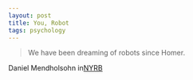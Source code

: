 ```yaml
---
layout: post
title: You, Robot
tags: psychology
--- 
```


> We have been dreaming of robots since Homer. 

Daniel Mendholsohn in[NYRB]

[NYRB]: http://bit.ly/1Gx9MAg